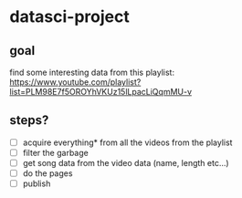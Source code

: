 # datasci-project

## goal

find some interesting data from this playlist: https://www.youtube.com/playlist?list=PLM98E7f5OROYhVKUz15lLpacLiQqmMU-v

## steps?

- [ ] acquire everything* from all the videos from the playlist
- [ ] filter the garbage
- [ ] get song data from the video data (name, length etc...)
- [ ] do the pages
- [ ] publish
